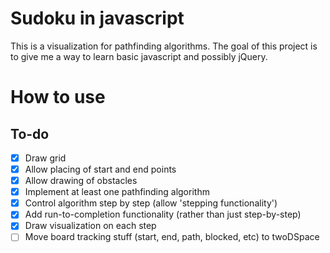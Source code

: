 # Sudoku in javascript
This is a visualization for pathfinding algorithms.
The goal of this project is to give me a way to learn basic javascript and
possibly jQuery.

# How to use

## To-do
- [x] Draw grid
- [x] Allow placing of start and end points
- [x] Allow drawing of obstacles
- [x] Implement at least one pathfinding algorithm
- [x] Control algorithm step by step (allow 'stepping functionality')
- [x] Add run-to-completion functionality (rather than just step-by-step)
- [x] Draw visualization on each step
- [ ] Move board tracking stuff (start, end, path, blocked, etc) to twoDSpace
